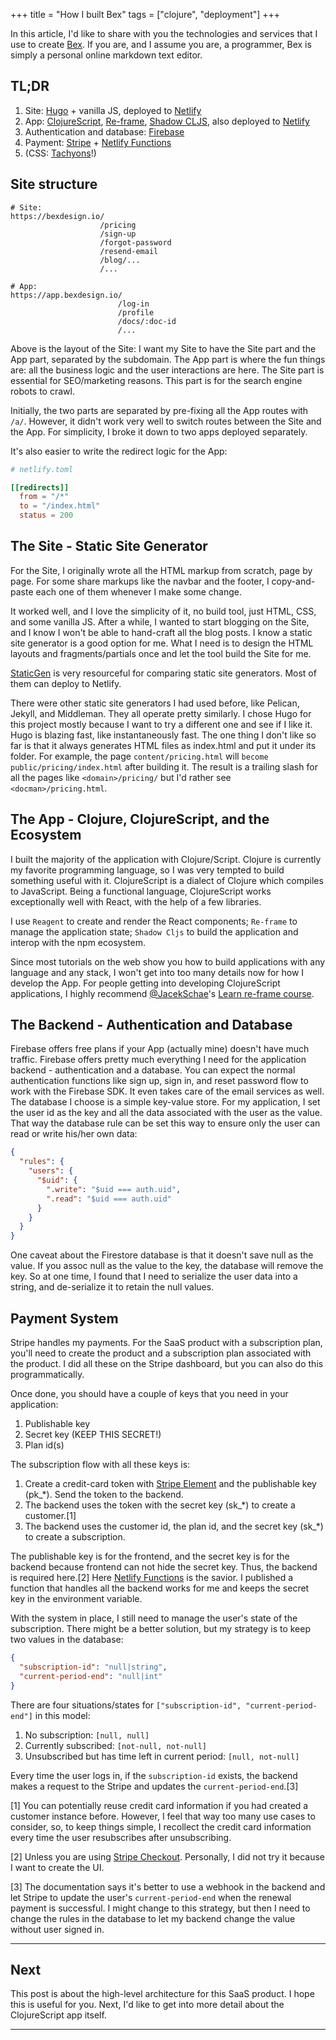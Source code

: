 +++
title = "How I built Bex"
tags = ["clojure", "deployment"]
+++

In this article, I'd like to share with you the technologies and services that I use
to create [Bex](https://bexdesign.io). If you are, and I assume you are, a programmer,
Bex is simply a personal online markdown text editor.

## TL;DR

1. Site: [Hugo](https://gohugo.io/) + vanilla JS, deployed to [Netlify](https://www.netlify.com/)
1. App: [ClojureScript](https://clojurescript.org/), [Re-frame](https://cljdoc.org/d/re-frame/re-frame/0.10.8/doc/introduction), [Shadow CLJS](https://shadow-cljs.github.io/docs/UsersGuide.html), also deployed to [Netlify](https://www.netlify.com/)
1. Authentication and database: [Firebase](https://firebase.google.com/)
1. Payment: [Stripe](https://stripe.com/docs/recipes/elements-react) + [Netlify Functions](https://www.netlify.com/docs/functions/)
1. (CSS: [Tachyons](https://www.netlify.com/)!)

## Site structure

```
# Site:
https://bexdesign.io/
                    /pricing
                    /sign-up
                    /forgot-password
                    /resend-email
                    /blog/...
                    /...

# App:
https://app.bexdesign.io/
                        /log-in
                        /profile
                        /docs/:doc-id
                        /...
```

Above is the layout of the Site: I want my Site to have the Site part
and the App part, separated by the subdomain.
The App part is where the fun things are: all the business logic and the user interactions are here.
The Site part is essential for SEO/marketing reasons.
This part is for the search engine robots to crawl.

Initially, the two parts are separated by pre-fixing all the App routes with `/a/`.
However, it didn't work very well to switch routes between the Site and the App.
For simplicity, I broke it down to two apps deployed separately.

It's also easier to write the redirect logic for the App:

```toml
# netlify.toml

[[redirects]]
  from = "/*"
  to = "/index.html"
  status = 200
```

## The Site - Static Site Generator

For the Site, I originally wrote all the HTML markup from scratch, page by page.
For some share markups like the navbar and the footer, I copy-and-paste
each one of them whenever I make some change.

It worked well, and I love the simplicity of it, no build tool, just HTML, CSS,
and some vanilla JS. 
After a while, I wanted to start blogging on the Site, and I know I won't be able
to hand-craft all the blog posts. I know a static site generator is a good option for me.
What I need is to design the HTML layouts and fragments/partials once and let the tool build the Site for me.

[StaticGen](https://www.staticgen.com/) is very
resourceful for comparing static site generators. Most of them can deploy to Netlify.

There were other static site generators I had
used before, like Pelican, Jekyll, and Middleman. They all operate pretty similarly.
I chose Hugo for this project mostly because I want to try a different one and see
if I like it. Hugo is blazing fast, like instantaneously fast. The one thing I don't
like so far is that it always generates HTML files as index.html and put it under its folder. For example, the page `content/pricing.html` will `become public/pricing/index.html` after
building it. The result is a trailing slash for all the pages like `<domain>/pricing/`
but I'd rather see `<docman>/pricing.html`.

## The App - Clojure, ClojureScript, and the Ecosystem

I built the majority of the application with Clojure/Script.
Clojure is currently my favorite programming language, so I was very tempted
to build something useful with it. ClojureScript is a dialect of Clojure which
compiles to JavaScript. Being a functional language, ClojureScript works exceptionally
well with React, with the help of a few libraries.

I use `Reagent` to create and render the React components; `Re-frame` to manage the application state;
`Shadow Cljs` to build the application and interop with the npm ecosystem.

Since most tutorials on the web show you how to build applications with any language and any stack, I won't
get into too many details now for how I develop the App.
For people getting into developing ClojureScript applications, I highly
recommend [@JacekSchae](https://twitter.com/JacekSchae)'s [Learn re-frame course](https://www.jacekschae.com/learn-re-frame-pro/s8mby).

## The Backend - Authentication and Database

Firebase offers free plans if your App (actually mine) doesn't have much traffic.
Firebase offers pretty much everything I need for the application backend - authentication
and a database. You can expect the normal authentication functions like sign up, sign in, and
reset password flow to work with the Firebase SDK. It even takes care of the email
services as well. The database I choose is a simple key-value store. For my application,
I set the user id as the key and all the data associated with the user as the value.
That way the database rule can be set this way to ensure only the user can read or write
his/her own data:

```json
{
  "rules": {
    "users": {
      "$uid": {
        ".write": "$uid === auth.uid",
        ".read": "$uid === auth.uid"
      }
    }
  }
}
```

One caveat about the Firestore database is that it doesn't save null as the value.
If you assoc null as the value to the key, the database will remove the key.
So at one time, I found that I need to serialize the user data into a string,
and de-serialize it to retain the null values.

## Payment System

Stripe handles my payments. For the SaaS product with a subscription plan, you'll
need to create the product and a subscription plan associated with the product.
I did all these on the Stripe dashboard, but you can also do this programmatically.

Once done, you should have a couple of keys that you need in your application:

1. Publishable key
1. Secret key (KEEP THIS SECRET!)
1. Plan id(s)

The subscription flow with all these keys is:

1. Create a credit-card token with [Stripe Element](https://stripe.com/docs/stripe-js/elements/quickstart)
and the publishable key (pk_*). Send the token to the backend.
1. The backend uses the token with the secret key (sk_*) to create a customer.[1]
1. The backend uses the customer id, the plan id, and the secret key (sk_*) to create a subscription.

The publishable key is for the frontend, and the secret key is for the backend
because frontend can not hide the secret key. Thus, the backend is required here.[2]
Here [Netlify Functions](https://www.netlify.com/products/functions/) is the savior.
I published a function that handles all the backend works for me and keeps the secret key
in the environment variable.

With the system in place, I still need to manage the user's state of the subscription.
There might be a better solution, but my strategy is to keep two values in the database:

```json
{
  "subscription-id": "null|string",
  "current-period-end": "null|int"
}
```

There are four situations/states for `["subscription-id", "current-period-end"]` in this model:

1. No subscription: `[null, null]`
1. Currently subscribed: `[not-null, not-null]`
1. Unsubscribed but has time left in current period: `[null, not-null]`

Every time the user logs in, if the `subscription-id` exists, the backend makes a request to
the Stripe and updates the `current-period-end`.[3]

[1] You can potentially reuse credit card information if you had created a customer instance before. However, I feel that way too
many use cases to consider, so, to keep things simple, I recollect the credit card information every time
the user resubscribes after unsubscribing.

[2] Unless you are using [Stripe Checkout](https://stripe.com/docs/payments/checkout). Personally,
I did not try it because I want to create the UI.

[3] The documentation says it's better to use a webhook in the backend and let Stripe to update
the user's `current-period-end` when the renewal payment is successful. I might change to
this strategy, but then I need to change the rules in the database to let my backend change the
value without user signed in.

---

## Next

This post is about the high-level architecture for this SaaS product.
I hope this is useful for you.
Next, I'd like to get into more detail about the ClojureScript app itself.

---
